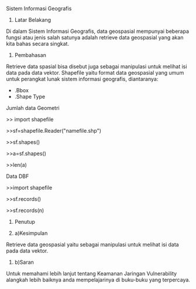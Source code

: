 Sistem Informasi Geografis

1. Latar Belakang

Di dalam Sistem Informasi Geografis, data geospasial mempunyai beberapa fungsi atau jenis salah satunya adalah retrieve data geospasial yang akan kita bahas secara singkat.

1. Pembahasan

Retrieve data spasial bisa disebut juga sebagai manipulasi untuk melihat isi data pada data vektor. Shapefile yaitu format data geospasial yang umum untuk perangkat lunak sistem informasi geografis, diantaranya:

- .Bbox
- .Shape Type

Jumlah data Geometri

&gt;&gt; import shapefile

&gt;&gt;sf=shapefile.Reader(&quot;namefile.shp&quot;)

&gt;&gt;sf.shapes()

&gt;&gt;a=sf.shapes()

&gt;&gt;len(a)

Data DBF

&gt;&gt;import shapefile

&gt;&gt;sf.records()

&gt;&gt;sf.records(n)



1. Penutup

1. a)Kesimpulan

Retrieve data geospasial yaitu sebagai manipulasi untuk melihat isi data pada data vektor.

1. b)Saran

Untuk memahami lebih lanjut tentang Keamanan Jaringan Vulnerability alangkah lebih baiknya anda mempelajarinya di buku-buku yang terpercaya.



